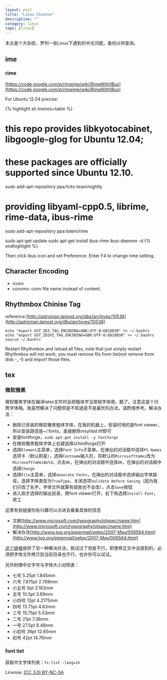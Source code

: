 ```yaml
---
layout: post
title: "Linux Chinese"
description: ""
category: linux
tags: [linux]
---
```

本文是个大杂烩，罗列一些Linux下遇到的中文问题，备份以供查询。

## ime

### rime

[https://code.google.com/p/rimeime/wiki/RimeWithIBus](https://code.google.com/p/rimeime/wiki/RimeWithIBus)

For Ubuntu 12.04 precise:

{% highlight sh linenos=table %}
# this repo provides libkyotocabinet, libgoogle-glog for Ubuntu 12.04;
# these packages are officially supported since Ubuntu 12.10.
sudo add-apt-repository ppa:fcitx-team/nightly

# providing libyaml-cpp0.5, librime, rime-data, ibus-rime
sudo add-apt-repository ppa:lotem/rime

sudo apt-get update
sudo apt-get install ibus-rime
ibus-daemon -d
{% endhighlight %}

Then click ibus icon and set Preference. Enter F4 to change rime setting.

## Character Encoding

* iconv
* convmv: conv file name instead of content.

## Rhythmbox Chinise Tag

reference:[http://astroman.lamost.org/dbs/archives/10536](http://astroman.lamost.org/dbs/archives/10536)

    echo "export GST_ID3_TAG_ENCODING=GBK:UTF-8:GB18030" >> ~/.bashrc
    echo "export GST_ID3V2_TAG_ENCODING=GBK:UTF-8:GB18030" >> ~/.bashrc
    source ~/.bashrc

Restart Rhythmbox and reload all files, note that just simply restart Rhythmbox will not work, you must remove fils from list(not remove from disk -_-!) and import those files.

## tex

### 微软雅黑

微软雅黑字体在编译latex文件时会把粗体字当常规字体用，跪了。注意这是个付费字体哦。我虽然解决了问题但是不知道是不是最优的办法，请酌情参考。解决办法：

* 删除已安装的微软雅黑粗体字体，在我的机器上，安装时用的是font viewer，所以安装路径是~/.fonts，直接删除msyhbd.ttf即可
* 安装fontforge，`sudo apt-get install -y fontforge`
* 在微软雅黑粗体字体上右键选择以fontforge打开
* 选择`Element`主菜单，选择`Font Info`子菜单，在弹出的对话框中选择`PS Names`选项卡（默认即是），选择`Fontname`输入栏，将默认的`MicrosoftYaHei`改为`MicrosoftYaHeiBold`，点击`OK`，在弹出的对话框中选择`OK`，在弹出的对话框中选择`Change`
* 选择`File`主菜单，选择`Generate Fonts`，在弹出的对话框中选择输出字体路径，选择字体类型为`TrueType`，关闭选项`Validate Before Saving`（因为我们只改了名字，字体文件就算有错我也不会改），点击`Save`按钮
* 进入刚才选择的输出目录，用font viewer打开，右下角选择`Install Font`，收工


这里有些链接你有兴趣可以点进去看看具体的信息

* 文献[http://www.microsoft.com/typography/otspec/name.htm](http://www.microsoft.com/typography/otspec/name.htm)
* 解决办法[http://www.tug.org/pipermail/xetex/2007-May/006564.html](http://www.tug.org/pipermail/xetex/2007-May/006564.html)

[这个链接](http://kbsd.blog.hexun.com/9860431_d.html)提供了另一种解决办法，我试过了但是不行，即使修正文中没提到的，必须把字体文件拷贝到当前目录也不行，也许你可以试试。

另外附赠中文字号与字体大小对照表：

* 七号 5.25pt 1.845mm
* 六号 7.875pt 2.768mm
* 小五号 9pt 3.163mm
* 五号 10.5pt 3.69mm
* 小四号 12pt 4.2175mm
* 四号 13.75pt 4.83mm
* 三号 15.75pt 5.53mm
* 二号 21pt 7.38mm
* 一号 27.5pt 9.48mm
* 小初号 36pt 12.65mm
* 初号 42pt 14.76mm

### font list

获取中文字体列表：``fc-list :lang=zh``

License: [(CC 3.0) BY-NC-SA](http://creativecommons.org/licenses/by-nc-sa/3.0/)

